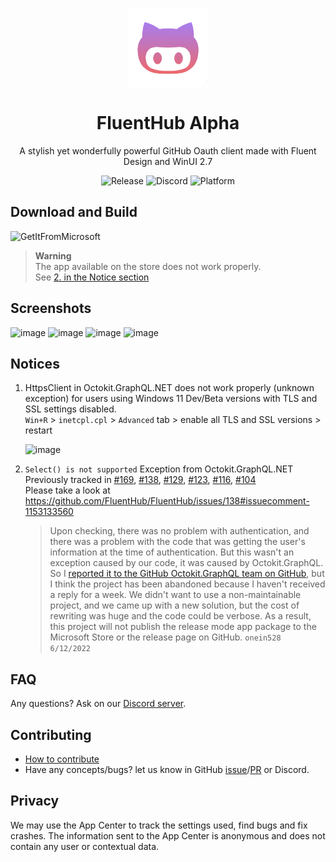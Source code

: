 <p align="center">
  <img width="128" align="center" src="src/FluentHub/Assets/AppTilesAlpha/StoreLogo.scale-400.png" />
</p>
<h1 align="center">
  FluentHub Alpha
</h1>
<p align="center">
  A stylish yet wonderfully powerful GitHub Oauth client made with Fluent Design and WinUI 2.7
</p>

<p align="center">
  <a style="text-decoration:none" href="https://github.com/fluenthub-community/FluentHub/releases">
    <img src="https://img.shields.io/github/v/release/fluenthub-community/fluenthub?include_prereleases&style=flat-square" alt="Release" />
  </a>
  <a style="text-decoration:none" href="https://discord.gg/8KtRkjq2Q4">
    <img src="https://img.shields.io/discord/935562861701390336?color=blue&label=Discord&style=flat-square" alt="Discord" />
  </a>
  <a style="text-decoration:none">
    <img src="https://img.shields.io/badge/Platform-Windows-red?style=flat-square" alt="Platform" />
  </a>
</p>

## Download and Build

<a style="text-decoration:none" href="https://apps.microsoft.com/store/detail/fluenthub/9nkb9hx8rjz3">
  <img width="128" src="https://getbadgecdn.azureedge.net/images/English_L.png" alt="GetItFromMicrosoft" />
</a>

> **Warning**</br>The app available on the store does not work properly.</br>See [2. in the Notice section](README.md#notices)

## Screenshots

![image](https://user-images.githubusercontent.com/62196528/170248747-1c7458f6-4b22-48e3-9235-0c8561a1759a.png)
![image](https://user-images.githubusercontent.com/62196528/170248759-cbf061b4-6eff-4db9-b61b-12e4e3c413a2.png)
![image](https://user-images.githubusercontent.com/62196528/170248768-cff52abc-fdfc-4b61-bd16-8c89ee9624ce.png)
![image](https://user-images.githubusercontent.com/62196528/170248775-1ef2fe2f-bdf7-4f45-9a01-adbe1bc634fb.png)

## Notices

1. HttpsClient in Octokit.GraphQL.NET does not work properly (unknown exception) for users using Windows 11 Dev/Beta versions with TLS and SSL settings disabled.</br>`Win+R` > `inetcpl.cpl` > `Advanced` tab > enable all TLS and SSL versions > restart</br>

    ![image](https://user-images.githubusercontent.com/99880210/164863685-27770148-4c68-4920-bf87-8c0dd2b0272f.png)

2. `Select() is not supported` Exception from Octokit.GraphQL.NET</br>Previously tracked in [#169](https://github.com/FluentHub/FluentHub/issues/169), [#138](https://github.com/FluentHub/FluentHub/issues/138), [#129](https://github.com/FluentHub/FluentHub/issues/129), [#123](https://github.com/FluentHub/FluentHub/issues/123), [#116](https://github.com/FluentHub/FluentHub/issues/116), [#104](https://github.com/FluentHub/FluentHub/issues/104)</br>Please take a look at https://github.com/FluentHub/FluentHub/issues/138#issuecomment-1153133560

    > Upon checking, there was no problem with authentication, and there was a problem with the code that was getting the user's information at the time of authentication. But this wasn't an exception caused by our code, it was caused by Octokit.GraphQL. So I [reported it to the GitHub Octokit.GraphQL team on GitHub](https://github.com/octokit/octokit.graphql.net/issues/262), but I think the project has been abandoned because I haven't received a reply for a week. We didn't want to use a non-maintainable project, and we came up with a new solution, but the cost of rewriting was huge and the code could be verbose. As a result, this project will not publish the release mode app package to the Microsoft Store or the release page on GitHub. `onein528 6/12/2022`

## FAQ

Any questions? Ask on our [Discord server](https://discord.gg/8KtRkjq2Q4).

## Contributing

- [How to contribute](docs/CONTRIBUTING.md)
- Have any concepts/bugs? let us know in GitHub [issue](https://github.com/fluenthub-community/FluentHub/issues)/[PR](https://github.com/fluenthub-community/FluentHub/pulls) or Discord.

## Privacy

We may use the App Center to track the settings used, find bugs and fix crashes. The information sent to the App Center is anonymous and does not contain any user or contextual data.
